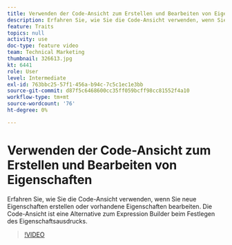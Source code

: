 ```yaml
---
title: Verwenden der Code-Ansicht zum Erstellen und Bearbeiten von Eigenschaften
description: Erfahren Sie, wie Sie die Code-Ansicht verwenden, wenn Sie neue Eigenschaften erstellen oder vorhandene Eigenschaften bearbeiten. Die Code-Ansicht ist eine Alternative zum Expression Builder beim Festlegen des Eigenschaftsausdrucks.
feature: Traits
topics: null
activity: use
doc-type: feature video
team: Technical Marketing
thumbnail: 326613.jpg
kt: 6441
role: User
level: Intermediate
exl-id: 763bbc25-57f1-456a-b94c-7c5c1ec1e3bb
source-git-commit: d87f5c6468600cc35ff059bcff98cc81552f4a10
workflow-type: tm+mt
source-wordcount: '76'
ht-degree: 0%

---
```


# Verwenden der Code-Ansicht zum Erstellen und Bearbeiten von Eigenschaften

Erfahren Sie, wie Sie die Code-Ansicht verwenden, wenn Sie neue Eigenschaften erstellen oder vorhandene Eigenschaften bearbeiten. Die Code-Ansicht ist eine Alternative zum Expression Builder beim Festlegen des Eigenschaftsausdrucks.

>[!VIDEO](https://video.tv.adobe.com/v/330138/?quality=12&learn=on&captions=ger)
